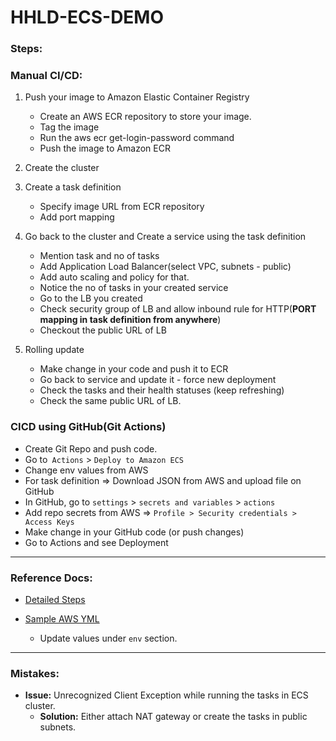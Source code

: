 # HHLD-ECS-DEMO

### Steps:
### Manual CI/CD:
1. Push your image to Amazon Elastic Container Registry
    - Create an AWS ECR repository to store your image.
    - Tag the image
    - Run the aws ecr get-login-password command
    - Push the image to Amazon ECR

2. Create the cluster

3. Create a task definition
    - Specify image URL from ECR repository
    - Add port mapping

4. Go back to the cluster and Create a service using the task definition
    - Mention task and no of tasks
    - Add Application Load Balancer(select VPC, subnets - public)
    - Add auto scaling and policy for that.
    - Notice the no of tasks in your created service
    - Go to the LB you created
    - Check security group of LB and allow inbound rule for HTTP(**PORT mapping in task definition from anywhere**)
    - Checkout the public URL of LB

5. Rolling update
    - Make change in your code and push it to ECR
    - Go back to service and update it - force new deployment
    - Check the tasks and their health statuses (keep refreshing)
    - Check the same public URL of LB.


### CICD using GitHub(Git Actions)
- Create Git Repo and push code.
- Go to` Actions` > `Deploy to Amazon ECS`
- Change env values from AWS
- For task definition => Download JSON from AWS and upload file on GitHub
- In GitHub, go to `settings` > `secrets and variables` > `actions`
- Add repo secrets from AWS => `Profile > Security credentials > Access Keys`
- Make change in your GitHub code (or push changes)
- Go to Actions and see Deployment

---
### Reference Docs:
- [Detailed Steps](docs/ECS-Implementation-Steps.pdf)

- [Sample AWS YML](docs/aws.yml)
    - Update values under `env` section.
---
### Mistakes:

- **Issue:** Unrecognized Client Exception while running the tasks in ECS cluster.
    - **Solution:** Either attach NAT gateway or create the tasks in public subnets.